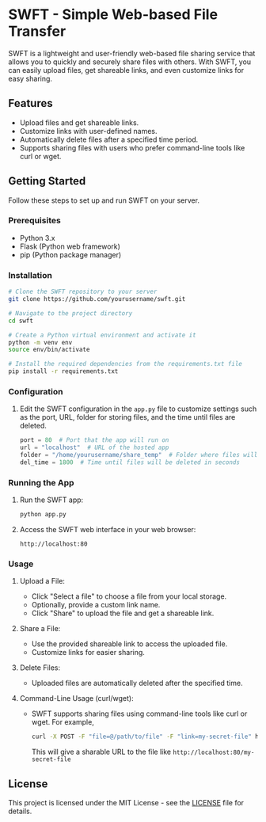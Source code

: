 # SWFT - Simple Web-based File Transfer

SWFT is a lightweight and user-friendly web-based file sharing service that allows you to quickly and securely share files with others. With SWFT, you can easily upload files, get shareable links, and even customize links for easy sharing.

## Features

- Upload files and get shareable links.
- Customize links with user-defined names.
- Automatically delete files after a specified time period.
- Supports sharing files with users who prefer command-line tools like curl or wget.

## Getting Started

Follow these steps to set up and run SWFT on your server.

### Prerequisites

- Python 3.x
- Flask (Python web framework)
- pip (Python package manager)

### Installation

```bash
# Clone the SWFT repository to your server
git clone https://github.com/yourusername/swft.git

# Navigate to the project directory
cd swft

# Create a Python virtual environment and activate it
python -m venv env
source env/bin/activate

# Install the required dependencies from the requirements.txt file
pip install -r requirements.txt
```

### Configuration

1. Edit the SWFT configuration in the `app.py` file to customize settings such as the port, URL, folder for storing files, and the time until files are deleted.

   ```python
   port = 80  # Port that the app will run on
   url = "localhost"  # URL of the hosted app
   folder = "/home/yourusername/share_temp"  # Folder where files will be stored temporarily
   del_time = 1800  # Time until files will be deleted in seconds
   ```

### Running the App

1. Run the SWFT app:

   ```bash
   python app.py
   ```

2. Access the SWFT web interface in your web browser:

   ```
   http://localhost:80
   ```

### Usage

1. Upload a File:
   - Click "Select a file" to choose a file from your local storage.
   - Optionally, provide a custom link name.
   - Click "Share" to upload the file and get a shareable link.

2. Share a File:
   - Use the provided shareable link to access the uploaded file.
   - Customize links for easier sharing.

3. Delete Files:
   - Uploaded files are automatically deleted after the specified time.

4. Command-Line Usage (curl/wget):
   - SWFT supports sharing files using command-line tools like curl or wget. For example,
     
     ```bash
     curl -X POST -F "file=@/path/to/file" -F "link=my-secret-file" http://localhost:80/upload
     ```
     This will give a sharable URL to the file like `http://localhost:80/my-secret-file`

## License

This project is licensed under the MIT License - see the [LICENSE](LICENSE) file for details.
